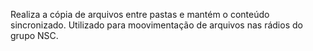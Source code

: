 Realiza a cópia de arquivos entre pastas e mantém o conteúdo sincronizado.
Utilizado para moovimentação de arquivos nas rádios do grupo NSC.